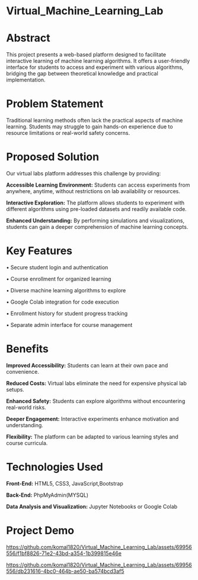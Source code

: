 # Virtual_Machine_Learning_Lab

# Abstract

This project presents a web-based platform designed to facilitate interactive learning of machine learning algorithms. It offers a user-friendly interface for students to access and experiment with various algorithms, bridging the gap between theoretical knowledge and practical implementation.

# Problem Statement

Traditional learning methods often lack the practical aspects of machine learning. Students may struggle to gain hands-on experience due to resource limitations or real-world safety concerns.

# Proposed Solution

Our virtual labs platform addresses this challenge by providing:

**Accessible Learning Environment:** Students can access experiments from anywhere, anytime, without restrictions on lab availability or resources.

**Interactive Exploration:** The platform allows students to experiment with different algorithms using pre-loaded datasets and readily available code.

**Enhanced Understanding:** By performing simulations and visualizations, students can gain a deeper comprehension of machine learning concepts.

# Key Features

• Secure student login and authentication

• Course enrollment for organized learning

• Diverse machine learning algorithms to explore

• Google Colab integration for code execution

• Enrollment history for student progress tracking

• Separate admin interface for course management

# Benefits

**Improved Accessibility:** Students can learn at their own pace and convenience.

**Reduced Costs:** Virtual labs eliminate the need for expensive physical lab setups.

**Enhanced Safety:** Students can explore algorithms without encountering real-world risks.

**Deeper Engagement:** Interactive experiments enhance motivation and understanding.

**Flexibility:** The platform can be adapted to various learning styles and course curricula.

# Technologies Used

**Front-End:** HTML5, CSS3, JavaScript,Bootstrap

**Back-End:** PhpMyAdmin(MYSQL)

**Data Analysis and Visualization:** Jupyter Notebooks or Google Colab

# Project Demo 

https://github.com/komal1820/Virtual_Machine_Learning_Lab/assets/69956556/f1bf8826-71e2-43bd-a354-1b399815e46e

https://github.com/komal1820/Virtual_Machine_Learning_Lab/assets/69956556/db231616-4bc0-464b-ae50-ba574bcd3af5





